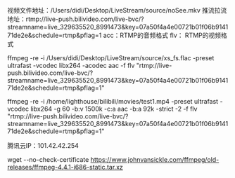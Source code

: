 

视频文件地址：/Users/didi/Desktop/LiveStream/source/noSee.mkv
推流拉流地址：rtmp://live-push.bilivideo.com/live-bvc/?streamname=live_329635520_8991473&key=07a50f4a4e00721b01f06b914171de2e&schedule=rtmp&pflag=1
acc：RTMP的音频格式
flv： RTMP的视频格式

ffmpeg -re -i /Users/didi/Desktop/LiveStream/source/xs_fs.flac -preset ultrafast -vcodec libx264 -acodec aac -f flv "rtmp://live-push.bilivideo.com/live-bvc/?streamname=live_329635520_8991473&key=07a50f4a4e00721b01f06b914171de2e&schedule=rtmp&pflag=1"



ffmpeg -re -i /home/lighthouse/bilibili/movies/test1.mp4 -preset ultrafast -vcodec libx264 -g 60 -b:v 1500k -c:a aac -b:a 92k -strict -2 -f flv "rtmp://live-push.bilivideo.com/live-bvc/?streamname=live_329635520_8991473&key=07a50f4a4e00721b01f06b914171de2e&schedule=rtmp&pflag=1"


腾讯云IP：101.42.42.254



wget --no-check-certificate https://www.johnvansickle.com/ffmpeg/old-releases/ffmpeg-4.4.1-i686-static.tar.xz

